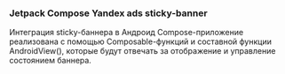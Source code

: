 ### Jetpack Compose Yandex ads sticky-banner 
Интеграция sticky-баннера в Андроид Compose-приложение реализована с помощью Composable-функций и составной функции AndroidView(), которые будут отвечать за отображение и управление состоянием баннера. 
